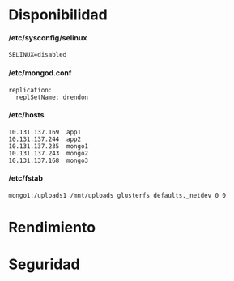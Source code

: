 # Disponibilidad

#### /etc/sysconfig/selinux
```
SELINUX=disabled
```

#### /etc/mongod.conf
```
replication:
  replSetName: drendon
```

#### /etc/hosts

    10.131.137.169  app1
    10.131.137.244  app2
    10.131.137.235  mongo1
    10.131.137.243  mongo2
    10.131.137.168  mongo3

#### /etc/fstab

    mongo1:/uploads1 /mnt/uploads glusterfs defaults,_netdev 0 0

# Rendimiento

# Seguridad

